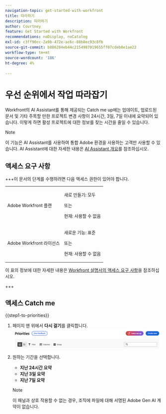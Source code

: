 ```yaml
---
navigation-topic: get-started-with-workfront
title: 따라하기
description: 따라하기
author: Courtney
feature: Get Started with Workfront
recommendations: noDisplay, noCatalog
exl-id: c3ff90cc-2a9b-472e-ac6c-88b8ec93c8fb
source-git-commit: b886284eb44c2154987019655ff07cdeb0e1ae22
workflow-type: tm+mt
source-wordcount: '186'
ht-degree: 4%

---
```


# 우선 순위에서 작업 따라잡기

Workfront의 AI Assistant를 통해 제공되는 Catch me up에는 업데이트, 업로드된 문서 및 기타 주목할 만한 프로젝트 변경 사항이 24시간, 3일, 7일 이내에 요약되어 있습니다. 이렇게 하면 활성 프로젝트에 대한 정보를 찾는 시간을 줄일 수 있습니다.

>[!NOTE]
>
>이 기능은 AI Assistant를 사용하여 통합 Adobe 환경을 사용하는 고객만 사용할 수 있습니다. AI Assistant에 대한 자세한 내용은 [AI Assistant 개요](/help/quicksilver/workfront-basics/ai-assistant/ai-assistant-overview.md)를 참조하십시오.

## 액세스 요구 사항

+++이 문서의 단계를 수행하려면 다음 액세스 권한이 있어야 합니다. 

<table style="table-layout:auto"> 
 <col> 
 <col> 
 <tbody> 
  <tr> 
   <td role="rowheader">Adobe Workfront 플랜</td> 
   <td><p>새로 만들기: 모두</p>
       <p>또는</p>
       <p>현재: 사용할 수 없음</p></td>
  </tr> 
  <tr> 
   <td role="rowheader">Adobe Workfront 라이선스</td> 
   <td><p>새로운 기능: 표준</p>
       <p>또는</p>
       <p>현재: 사용할 수 없음</p></td>
  </tr> 
 </tbody> 
</table>

이 표의 정보에 대한 자세한 내용은 [Workfront 설명서의 액세스 요구 사항](/help/quicksilver/administration-and-setup/add-users/access-levels-and-object-permissions/access-level-requirements-in-documentation.md)을 참조하십시오.

+++


## 액세스 Catch me

{{step1-to-priorities}}

1. 페이지 맨 위에서 **다시 걸기**를 클릭합니다.
   ![따라오기 단추](assets/catch-me-up-button.png)
1. 원하는 기간을 선택합니다.
   * **지난 24시간 요약**
   * **지난 3일 요약**
   * **지난 7일 요약**

   >[!NOTE]
   >
   > 이 패널과 상호 작용할 수 없는 경우, 조직에 파일에 대해 서명된 Adobe Gen AI 계약이 없습니다.

